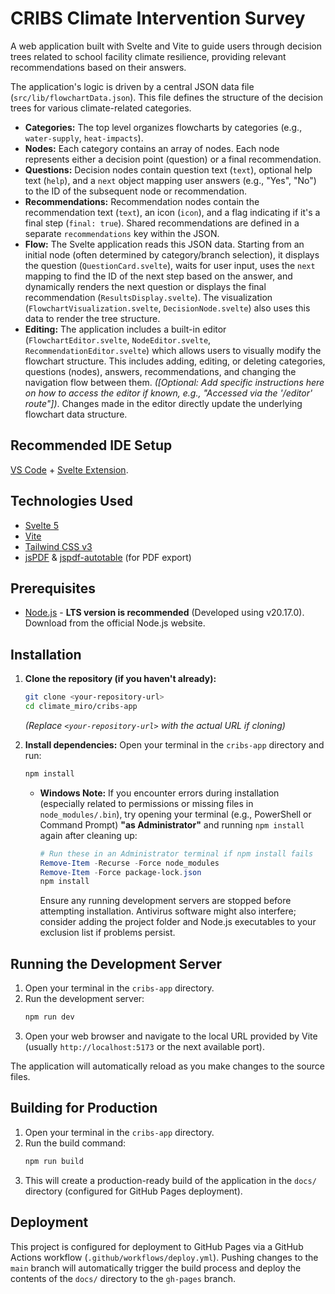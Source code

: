 # CRIBS Climate Intervention Survey

A web application built with Svelte and Vite to guide users through decision trees related to school facility climate resilience, providing relevant recommendations based on their answers.

The application's logic is driven by a central JSON data file (`src/lib/flowchartData.json`). This file defines the structure of the decision trees for various climate-related categories.

*   **Categories:** The top level organizes flowcharts by categories (e.g., `water-supply`, `heat-impacts`).
*   **Nodes:** Each category contains an array of nodes. Each node represents either a decision point (question) or a final recommendation.
*   **Questions:** Decision nodes contain question text (`text`), optional help text (`help`), and a `next` object mapping user answers (e.g., "Yes", "No") to the ID of the subsequent node or recommendation.
*   **Recommendations:** Recommendation nodes contain the recommendation text (`text`), an icon (`icon`), and a flag indicating if it's a final step (`final: true`). Shared recommendations are defined in a separate `recommendations` key within the JSON.
*   **Flow:** The Svelte application reads this JSON data. Starting from an initial node (often determined by category/branch selection), it displays the question (`QuestionCard.svelte`), waits for user input, uses the `next` mapping to find the ID of the next step based on the answer, and dynamically renders the next question or displays the final recommendation (`ResultsDisplay.svelte`). The visualization (`FlowchartVisualization.svelte`, `DecisionNode.svelte`) also uses this data to render the tree structure.
*   **Editing:** The application includes a built-in editor (`FlowchartEditor.svelte`, `NodeEditor.svelte`, `RecommendationEditor.svelte`) which allows users to visually modify the flowchart structure. This includes adding, editing, or deleting categories, questions (nodes), answers, recommendations, and changing the navigation flow between them. *([Optional: Add specific instructions here on how to access the editor if known, e.g., "Accessed via the '/editor' route"])*. Changes made in the editor directly update the underlying flowchart data structure.






## Recommended IDE Setup

[VS Code](https://code.visualstudio.com/) + [Svelte Extension](https://marketplace.visualstudio.com/items?itemName=svelte.svelte-vscode).

## Technologies Used

*   [Svelte 5](https://svelte.dev/)
*   [Vite](https://vitejs.dev/)
*   [Tailwind CSS v3](https://tailwindcss.com/)
*   [jsPDF](https://github.com/parallax/jsPDF) & [jspdf-autotable](https://github.com/simonbengtsson/jsPDF-AutoTable) (for PDF export)

## Prerequisites

*   [Node.js](https://nodejs.org/) - **LTS version is recommended** (Developed using v20.17.0). Download from the official Node.js website.

## Installation

1.  **Clone the repository (if you haven't already):**
    ```bash
    git clone <your-repository-url>
    cd climate_miro/cribs-app
    ```
    *(Replace `<your-repository-url>` with the actual URL if cloning)*

2.  **Install dependencies:** Open your terminal in the `cribs-app` directory and run:
    ```bash
    npm install
    ```
    *   **Windows Note:** If you encounter errors during installation (especially related to permissions or missing files in `node_modules/.bin`), try opening your terminal (e.g., PowerShell or Command Prompt) **"as Administrator"** and running `npm install` again after cleaning up:
        ```powershell
        # Run these in an Administrator terminal if npm install fails
        Remove-Item -Recurse -Force node_modules
        Remove-Item -Force package-lock.json
        npm install
        ```
        Ensure any running development servers are stopped before attempting installation. Antivirus software might also interfere; consider adding the project folder and Node.js executables to your exclusion list if problems persist.

## Running the Development Server

1.  Open your terminal in the `cribs-app` directory.
2.  Run the development server:
    ```bash
    npm run dev
    ```
3.  Open your web browser and navigate to the local URL provided by Vite (usually `http://localhost:5173` or the next available port).

The application will automatically reload as you make changes to the source files.

## Building for Production

1.  Open your terminal in the `cribs-app` directory.
2.  Run the build command:
    ```bash
    npm run build
    ```
3.  This will create a production-ready build of the application in the `docs/` directory (configured for GitHub Pages deployment).

## Deployment

This project is configured for deployment to GitHub Pages via a GitHub Actions workflow (`.github/workflows/deploy.yml`). Pushing changes to the `main` branch will automatically trigger the build process and deploy the contents of the `docs/` directory to the `gh-pages` branch.

